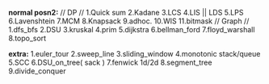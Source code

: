 **normal posn2:**
  // DP //
  1.Quick sum
  2.Kadane
  3.LCS
  4.LIS || LDS
  5.LPS
  6.Lavenshtein
  7.MCM
  8.Knapsack
  9.adhoc.
  10.WIS
  11.bitmask
  // Graph //
  1.dfs_bfs
  2.DSU
  3.kruskal
  4.prim
  5.dijkstra
  6.bellman_ford
  7.floyd_warshall
  8.topo_sort

**extra:**
  1.euler_tour
  2.sweep_line
  3.sliding_window
  4.monotonic stack/queue
  5.SCC
  6.DSU_on_tree( sack )
  7.fenwick 1d/2d
  8.segment_tree
  9.divide_conquer
